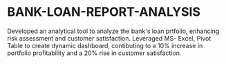 # BANK-LOAN-REPORT-ANALYSIS
Developed an analytical tool to analyze the bank's loan prtfolio, enhancing risk assessment and customer satisfaction.
Leveraged MS- Excel, Pivot Table to create dynamic dashboard, contibuting to a 10% increase in portfolio profitability and a 20% rise in customer satisfaction.
